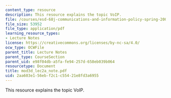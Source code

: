 ```yaml
---
content_type: resource
description: This resource explains the topic VoIP.
file: /courses/esd-68j-communications-and-information-policy-spring-2006/2aa603e156ebf2c1c55421e8fd3a6955_mod3d_lec2a_note.pdf
file_size: 53952
file_type: application/pdf
learning_resource_types:
- Lecture Notes
license: https://creativecommons.org/licenses/by-nc-sa/4.0/
ocw_type: OCWFile
parent_title: Lecture Notes
parent_type: CourseSection
parent_uid: e98f04db-a5fa-fe94-257d-658eb039b064
resourcetype: Document
title: mod3d_lec2a_note.pdf
uid: 2aa603e1-56eb-f2c1-c554-21e8fd3a6955
---
```

This resource explains the topic VoIP.